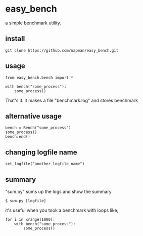 # easy_bench

a simple benchmark utility. 

## install

```
git clone https://github.com/napman/easy_bench.git
```

## usage

```
from easy_bench.bench import *

with bench("some_process"):
	some_process()
```

That's it. it makes a file "benchmark.log" and stores benchmark 

## alternative usage

```
bench = Bench("some_process")
some_process()
bench.end()
```

## changing logfile name

```
set_logfile("another_logfile_name")
```

## summary

"sum.py" sums up the logs and show the summary

```
$ sum.py [logfile]
```

it's useful when you took a benchmark with loops like;

```
for i in xrange(1000):
	with bench("some_process"):
		some_process()
```



